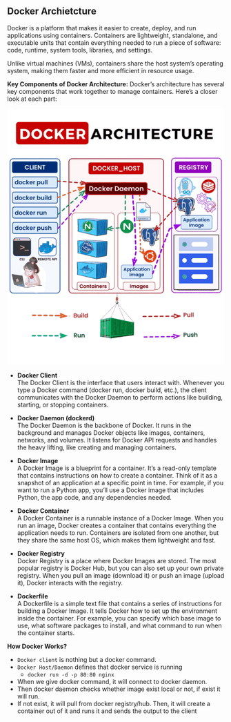 ## Docker Archietcture

Docker is a platform that makes it easier to create, deploy, and run applications using containers. Containers are lightweight, standalone, and executable units that contain everything needed to run a piece of software: code, runtime, system tools, libraries, and settings.

Unlike virtual machines (VMs), containers share the host system’s operating system, making them faster and more efficient in resource usage.

**Key Components of Docker Architecture:**
Docker’s architecture has several key components that work together to manage containers. Here’s a closer look at each part:

![alt text](../images/docker-architecture.gif)

- **Docker Client** <br>
 The Docker Client is the interface that users interact with. Whenever you type a Docker command (docker run, docker build, etc.), the client communicates with the Docker Daemon to perform actions like building, starting, or stopping containers.

- **Docker Daemon (dockerd)** <br>
 The Docker Daemon is the backbone of Docker. It runs in the background and manages Docker objects like images, containers, networks, and volumes. It listens for Docker API requests and handles the heavy lifting, like creating and managing containers.

- **Docker Image** <br>
 A Docker Image is a blueprint for a container. It’s a read-only template that contains instructions on how to create a container. Think of it as a snapshot of an application at a specific point in time. For example, if you want to run a Python app, you’ll use a Docker image that includes Python, the app code, and any dependencies needed.

- **Docker Container** <br>
 A Docker Container is a runnable instance of a Docker Image. When you run an image, Docker creates a container that contains everything the application needs to run. Containers are isolated from one another, but they share the same host OS, which makes them lightweight and fast.

- **Docker Registry** <br>
 Docker Registry is a place where Docker Images are stored. The most popular registry is Docker Hub, but you can also set up your own private registry. When you pull an image (download it) or push an image (upload it), Docker interacts with the registry.

- **Dockerfile** <br>
 A Dockerfile is a simple text file that contains a series of instructions for building a Docker Image. It tells Docker how to set up the environment inside the container. For example, you can specify which base image to use, what software packages to install, and what command to run when the container starts.

**How Docker Works?**
- `Docker client` is nothing but a docker command. 
- `Docker Host/Daemon` defines that docker service is running
    - `docker run -d -p 80:80 nginx`
- When we give docker command, it will connect to docker daemon. 
- Then docker daemon checks whether image exist local or not, if exist it will run. 
- If not exist, it will pull from docker registry/hub. Then, it will create a container out of it and runs it and sends the output to the client 